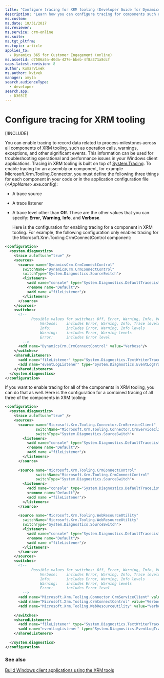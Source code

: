```yaml
---
title: "Configure tracing for XRM tooling (Developer Guide for Dynamics 365 for Customer Engagement)| MicrosoftDocs"
description: "Learn how you can configure tracing for components such as operation calls, warnings, exceptions, and other significant events in XRM Tooling"
ms.custom: 
ms.date: 10/31/2017
ms.reviewer: 
ms.service: crm-online
ms.suite: 
ms.tgt_pltfrm: 
ms.topic: article
applies_to: 
  - Dynamics 365 for Customer Engagement (online)
ms.assetid: d7586a5a-40da-427e-bbeb-4f8a371a8dcf
caps.latest.revision: 8
author: KumarVivek
ms.author: kvivek
manager: amyla
search.audienceType: 
  - developer
search.app: 
  - D365CE
---
```

# Configure tracing for XRM tooling

[!INCLUDE[](../../includes/cc_applies_to_update_9_0_0.md)]

You can enable tracing to record data related to process milestones across all components of XRM tooling, such as operation calls, warnings, exceptions, and other significant events. This information can be used for troubleshooting operational and performance issues in your Windows client applications. Tracing in XRM tooling is built on top of [System.Tracing](https://msdn.microsoft.com/library/vstudio/system.diagnostics\(v=vs.100\).aspx). To enable tracing for an assembly or component, for example Microsoft.Xrm.Tooling.Connector, you must define the following three things for each component in your code or in the application configuration file (*\<AppName>*.exe.config):  
  
- A trace source  
  
- A trace listener  
  
- A trace level other than **Off**. These are the other values that you can specify: **Error**, **Warning**, **Info**, and **Verbose**.  
  
  Here is the configuration for enabling tracing for a component in XRM tooling. For example, the following configuration only enables tracing for the Microsoft.Xrm.Tooling.CrmConnectControl component:  
  
```xml  
<configuration>  
  <system.diagnostics>  
    <trace autoflush="true" />  
    <sources>  
      <source name="DynamicsCrm.CrmConnectControl"  
        switchName="DynamicsCrm.CrmConnectControl"  
        switchType="System.Diagnostics.SourceSwitch">  
        <listeners>  
          <add name="console" type="System.Diagnostics.DefaultTraceListener" />  
          <remove name="Default"/>  
          <add name ="fileListener"/>  
        </listeners>  
      </source>  
    </sources>  
    <switches>  
      <!--   
            Possible values for switches: Off, Error, Warning, Info, Verbose  
                Verbose:    includes Error, Warning, Info, Trace levels  
                Info:       includes Error, Warning, Info levels  
                Warning:    includes Error, Warning levels  
                Error:      includes Error level  
        -->  
      <add name="DynamicsCrm.CrmConnectControl" value="Verbose"/>  
    </switches>  
    <sharedListeners>  
      <add name="fileListener" type="System.Diagnostics.TextWriterTraceListener" initializeData="XRMLoginControl.log"/>  
      <add name="eventLogListener" type="System.Diagnostics.EventLogTraceListener" initializeData="XRMLogin"/>  
    </sharedListeners>  
  </system.diagnostics>  
</configuration>  
```  
  
 If you want to enable tracing for all of the components in XRM tooling, you can do that as well. Here is the configuration for a combined tracing of all three of the components in XRM tooling:  
  
```xml  
<configuration>  
  <system.diagnostics>  
    <trace autoflush="true" />  
    <sources>  
      <source name="Microsoft.Xrm.Tooling.Connector.CrmServiceClient"  
              switchName="Microsoft.Xrm.Tooling.Connector.CrmServiceClient"  
              switchType="System.Diagnostics.SourceSwitch">  
        <listeners>  
          <add name="console" type="System.Diagnostics.DefaultTraceListener" />  
          <remove name="Default"/>  
          <add name ="fileListener"/>  
        </listeners>  
      </source>  
  
      <source name="Microsoft.Xrm.Tooling.CrmConnectControl"  
              switchName="Microsoft.Xrm.Tooling.CrmConnectControl"  
              switchType="System.Diagnostics.SourceSwitch">  
        <listeners>  
          <add name="console" type="System.Diagnostics.DefaultTraceListener" />  
          <remove name="Default"/>  
          <add name ="fileListener"/>  
        </listeners>  
      </source>  
  
      <source name="Microsoft.Xrm.Tooling.WebResourceUtility"  
        switchName="Microsoft.Xrm.Tooling.WebResourceUtility"  
        switchType="System.Diagnostics.SourceSwitch">  
        <listeners>  
          <add name="console" type="System.Diagnostics.DefaultTraceListener" />  
          <remove name="Default"/>  
          <add name ="fileListener"/>  
        </listeners>  
      </source>  
    </sources>  
    <switches>  
      <!--   
            Possible values for switches: Off, Error, Warning, Info, Verbose  
                Verbose:    includes Error, Warning, Info, Trace levels  
                Info:       includes Error, Warning, Info levels  
                Warning:    includes Error, Warning levels  
                Error:      includes Error level  
        -->  
      <add name="Microsoft.Xrm.Tooling.Connector.CrmServiceClient" value="Verbose" />  
      <add name="Microsoft.Xrm.Tooling.CrmConnectControl" value="Verbose"/>  
      <add name="Microsoft.Xrm.Tooling.WebResourceUtility" value="Verbose" />  
  
    </switches>  
    <sharedListeners>  
      <add name="fileListener" type="System.Diagnostics.TextWriterTraceListener" initializeData="XRMToolingLogs.log"/>        
      <add name="eventLogListener" type="System.Diagnostics.EventLogTraceListener" initializeData="XRMTooling" />  
    </sharedListeners>  
  
  </system.diagnostics>  
</configuration>  
```  
  
### See also  
 [Build Windows client applications using the XRM tools](../build-windows-client-applications-xrm-tools.md)
